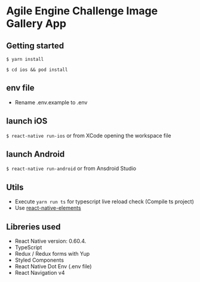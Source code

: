 # Agile Engine Challenge Image Gallery App

## Getting started

```
$ yarn install

$ cd ios && pod install
```

## env file

- Rename .env.example to .env

## launch iOS

`$ react-native run-ios` or from XCode opening the workspace file

## launch Android

`$ react-native run-android` or from Ansdroid Studio

## Utils

- Execute `yarn run ts` for typescript live reload check (Compile ts project)
- Use [react-native-elements](https://react-native-training.github.io/react-native-elements/docs/overview.html)

## Libreries used

- React Native version: 0.60.4.
- TypeScript
- Redux / Redux forms with Yup
- Styled Components
- React Native Dot Env (.env file)
- React Navigation v4
